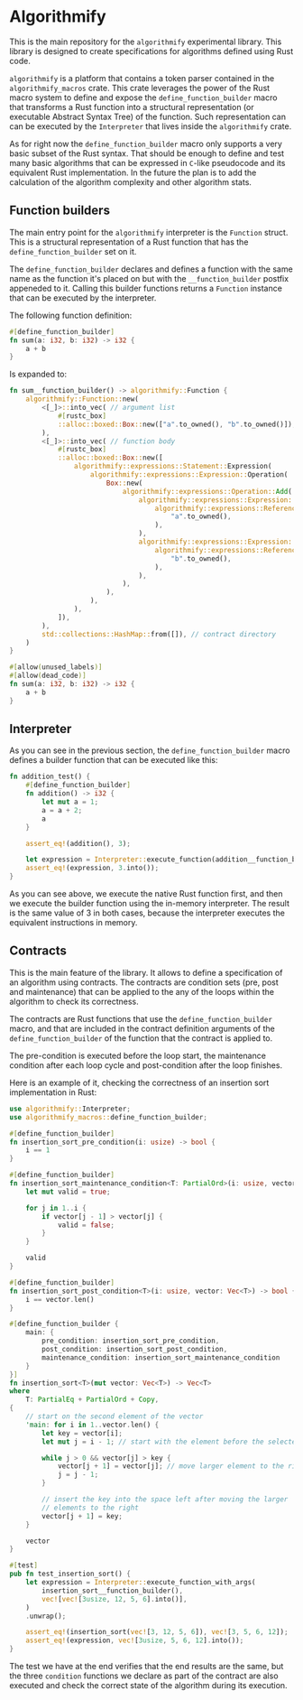 # Algorithmify

This is the main repository for the `algorithmify` experimental library. This library is designed to create specifications for algorithms defined using Rust code.

`algorithmify` is a platform that contains a token parser contained in the `algorithmify_macros` crate. This crate leverages the power of the Rust macro system to define and expose the `define_function_builder` macro that transforms a Rust function into a structural representation (or executable Abstract Syntax Tree) of the function. Such representation can can be executed by the `Interpreter` that lives inside the `algorithmify` crate.

As for right now the `define_function_builder` macro only supports a very basic subset of the Rust syntax. That should be enough to define and test many basic algorithms that can be expressed in `C`-like pseudocode and its equivalent Rust implementation. In the future the plan is to add the calculation of the algorithm complexity and other algorithm stats.

## Function builders

The main entry point for the `algorithmify` interpreter is the `Function` struct. This is a structural representation of a Rust function that has the `define_function_builder` set on it.

The `define_function_builder` declares and defines a function with the same name as the function it's placed on but with the `__function_builder` postfix appeneded to it. Calling this builder functions returns a `Function` instance that can be executed by the interpreter.

The following function definition:

```rust
#[define_function_builder]
fn sum(a: i32, b: i32) -> i32 {
    a + b
}
```

Is expanded to:

```rust
fn sum__function_builder() -> algorithmify::Function {
    algorithmify::Function::new(
        <[_]>::into_vec( // argument list
            #[rustc_box]
            ::alloc::boxed::Box::new(["a".to_owned(), "b".to_owned()]),
        ),
        <[_]>::into_vec( // function body
            #[rustc_box]
            ::alloc::boxed::Box::new([
                algorithmify::expressions::Statement::Expression(
                    algorithmify::expressions::Expression::Operation(
                        Box::new(
                            algorithmify::expressions::Operation::Add(
                                algorithmify::expressions::Expression::Reference(
                                    algorithmify::expressions::Reference::Variable(
                                        "a".to_owned(),
                                    ),
                                ),
                                algorithmify::expressions::Expression::Reference(
                                    algorithmify::expressions::Reference::Variable(
                                        "b".to_owned(),
                                    ),
                                ),
                            ),
                        ),
                    ),
                ),
            ]),
        ),
        std::collections::HashMap::from([]), // contract directory
    )
}

#[allow(unused_labels)]
#[allow(dead_code)]
fn sum(a: i32, b: i32) -> i32 {
    a + b
}
```

## Interpreter

As you can see in the previous section, the `define_function_builder` macro defines a builder function that can be
executed like this:

```rust
fn addition_test() {
    #[define_function_builder]
    fn addition() -> i32 {
        let mut a = 1;
        a = a + 2;
        a
    }

    assert_eq!(addition(), 3);

    let expression = Interpreter::execute_function(addition__function_builder()).unwrap();
    assert_eq!(expression, 3.into());
}
```

As you can see above, we execute the native Rust function first, and then we execute the builder function using the in-memory interpreter. The result is the same value of 3 in both cases, because the interpreter executes the equivalent instructions in memory.

## Contracts

This is the main feature of the library. It allows to define a specification of an algorithm using contracts. The contracts are condition sets (pre, post and maintenance) that can be applied to the any of the loops within the algorithm to check its correctness.

The contracts are Rust functions that use the `define_function_builder` macro, and that are included in the contract definition arguments of the `define_function_builder` of the function that the contract is applied to.

The pre-condition is executed before the loop start, the maintenance condition after each loop cycle and post-condition after the loop finishes.

Here is an example of it, checking the correctness of an insertion sort implementation in Rust:

```rust
use algorithmify::Interpreter;
use algorithmify_macros::define_function_builder;

#[define_function_builder]
fn insertion_sort_pre_condition(i: usize) -> bool {
    i == 1
}

#[define_function_builder]
fn insertion_sort_maintenance_condition<T: PartialOrd>(i: usize, vector: Vec<T>) -> bool {
    let mut valid = true;

    for j in 1..i {
        if vector[j - 1] > vector[j] {
            valid = false;
        }
    }

    valid
}

#[define_function_builder]
fn insertion_sort_post_condition<T>(i: usize, vector: Vec<T>) -> bool {
    i == vector.len()
}

#[define_function_builder {
    main: {
        pre_condition: insertion_sort_pre_condition,
        post_condition: insertion_sort_post_condition,
        maintenance_condition: insertion_sort_maintenance_condition
    }
}]
fn insertion_sort<T>(mut vector: Vec<T>) -> Vec<T>
where
    T: PartialEq + PartialOrd + Copy,
{
    // start on the second element of the vector
    'main: for i in 1..vector.len() {
        let key = vector[i];
        let mut j = i - 1; // start with the element before the selected key

        while j > 0 && vector[j] > key {
            vector[j + 1] = vector[j]; // move larger element to the right one by one
            j = j - 1;
        }

        // insert the key into the space left after moving the larger
        // elements to the right
        vector[j + 1] = key;
    }

    vector
}

#[test]
pub fn test_insertion_sort() {
    let expression = Interpreter::execute_function_with_args(
        insertion_sort__function_builder(),
        vec![vec![3usize, 12, 5, 6].into()],
    )
    .unwrap();

    assert_eq!(insertion_sort(vec![3, 12, 5, 6]), vec![3, 5, 6, 12]);
    assert_eq!(expression, vec![3usize, 5, 6, 12].into());
}
```

The test we have at the end verifies that the end results are the same, but the three `condition` functions we declare as part of the contract are also executed and check the correct state of the algorithm during its execution.
